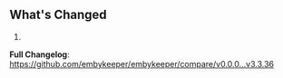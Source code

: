 ## What's Changed

1.

**Full Changelog**: https://github.com/embykeeper/embykeeper/compare/v0.0.0...v3.3.36
